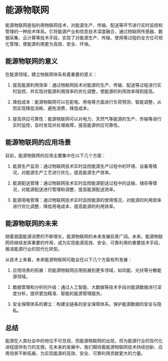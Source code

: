 # 能源物联网
能源物联网是指利用物联网技术，对能源生产、传输、配送等环节进行实时监控和管理的一种技术体系。它将能源产业和信息技术深度融合，通过物联网传感器、数据采集、云计算等技术手段，实现了对能源生产、传输、使用等过程的全方位可视化管理，使能源利用更为高效、安全、环保。

## 能源物联网的意义
在能源领域，建立物联网体系有着重要的意义：

1. 提高能源利用效率：通过物联网技术对能源的生产、传输、配送等过程进行实时监控，并实现对能源利用效率的优化调整，使能源的利用效率得到提高。

2. 降低成本：能源物联网可以在配电、用电等方面进行负荷预测、智能调整，从而实现降低消耗、避免浪费，降低成本。

3. 提高供应可靠性：能源物联网可以对电力、天然气等能源的生产、传输等进行实时监控，及时发现并处理故障，提高能源供应可靠性。

## 能源物联网的应用场景
目前，能源物联网的应用主要集中在以下几个方面：

1. 能源生产监测：通过物联网技术实时监控能源生产过程中的环境、设备等情况，对能源生产工艺进行优化，提高能源生产效率。

2. 能源配送管理：通过物联网技术实时监控能源配送过程中的运输、储存等情况，对能源配送进行管理和调整，提高能源配送效率。

3. 能源用电管理：通过物联网技术实时监控能源的使用情况，对能源的利用效率进行优化调整，降低用电成本，提高能源的利用效率。

## 能源物联网的未来
随着我国能源消费的不断增长，能源物联网的未来发展前景广阔。未来，能源物联网将继续发挥重要的作用，成为实现能源高效、安全、可靠利用的重要技术手段，推进能源行业的现代化转型。

从技术上来看，未来能源物联网可能会在以下几个方面有所发展：

1. 应用场景的拓展：将能源物联网应用拓展到更多领域，如风能、光伏等分散能源领域。

2. 数据管理和分析的升级：通过人工智能、大数据等技术手段对能源数据进行深度分析，提供更加精准、智能的能源管理服务。

3. 安全保障体系的建立：构建全链条的安全保障体系，保护能源数据的安全与隐私。

## 总结
能源在人类社会中的地位不可忽视，而能源物联网的出现，将为能源行业的现代化进程提供有力的支撑。在未来的发展中，我们期待着能源物联网技术持续创新、应用场景不断拓展，为实现能源的高效、安全、可靠利用贡献更大的力量。